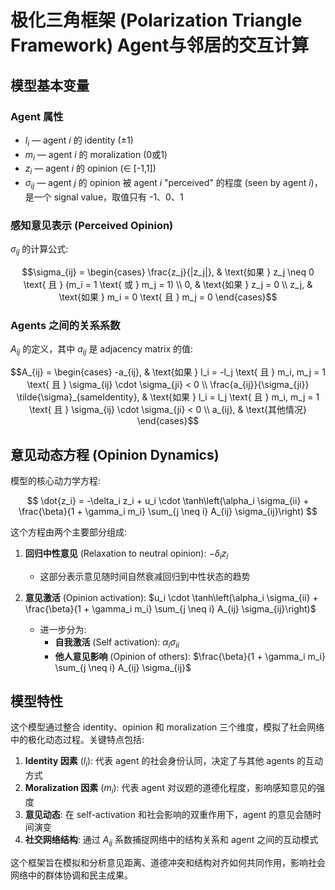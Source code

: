 # 极化三角框架 (Polarization Triangle Framework) Agent与邻居的交互计算

## 模型基本变量

### Agent 属性
- $l_i$ — agent $i$ 的 identity (±1)
- $m_i$ — agent $i$ 的 moralization (0或1)
- $z_i$ — agent $i$ 的 opinion (∈ [-1,1])
- $\sigma_{ij}$ — agent $j$ 的 opinion 被 agent $i$ "perceived" 的程度 (seen by agent $i$)，是一个 signal value，取值只有 -1、0、1

### 感知意见表示 (Perceived Opinion)
$\sigma_{ij}$ 的计算公式:

$$\sigma_{ij} = 
\begin{cases}
\frac{z_j}{|z_j|}, & \text{如果 } z_j \neq 0 \text{ 且 } (m_i = 1 \text{ 或 } m_j = 1) \\
0, & \text{如果 } z_j = 0 \\
z_j, & \text{如果 } m_i = 0 \text{ 且 } m_j = 0
\end{cases}$$

### Agents 之间的关系系数
$A_{ij}$ 的定义，其中 $a_{ij}$ 是 adjacency matrix 的值:

$$A_{ij} = 
\begin{cases}
-a_{ij}, & \text{如果 } l_i = -l_j \text{ 且 } m_i, m_j = 1 \text{ 且 } \sigma_{ij} \cdot \sigma_{ji} < 0 \\
\frac{a_{ij}}{\sigma_{ji}} \tilde{\sigma}_{sameIdentity}, & \text{如果 } l_i = l_j \text{ 且 } m_i, m_j = 1 \text{ 且 } \sigma_{ij} \cdot \sigma_{ji} < 0 \\
a_{ij}, & \text{其他情况}
\end{cases}$$

## 意见动态方程 (Opinion Dynamics)

模型的核心动力学方程:

$$
\dot{z_i} = -\delta_i z_i + u_i \cdot \tanh\left(\alpha_i \sigma_{ii} + \frac{\beta}{1 + \gamma_i m_i} \sum_{j \neq i} A_{ij} \sigma_{ij}\right)
$$


这个方程由两个主要部分组成:

1. **回归中性意见** (Relaxation to neutral opinion): $-\delta_i z_i$
   - 这部分表示意见随时间自然衰减回归到中性状态的趋势

2. **意见激活** (Opinion activation): $u_i \cdot \tanh\left(\alpha_i \sigma_{ii} + \frac{\beta}{1 + \gamma_i m_i} \sum_{j \neq i} A_{ij} \sigma_{ij}\right)$
   - 进一步分为:
     - **自我激活** (Self activation): $\alpha_i \sigma_{ii}$
     - **他人意见影响** (Opinion of others): $\frac{\beta}{1 + \gamma_i m_i} \sum_{j \neq i} A_{ij} \sigma_{ij}$

## 模型特性

这个模型通过整合 identity、opinion 和 moralization 三个维度，模拟了社会网络中的极化动态过程。关键特点包括:

1. **Identity 因素** ($l_i$): 代表 agent 的社会身份认同，决定了与其他 agents 的互动方式
2. **Moralization 因素** ($m_i$): 代表 agent 对议题的道德化程度，影响感知意见的强度
3. **意见动态**: 在 self-activation 和社会影响的双重作用下，agent 的意见会随时间演变
4. **社交网络结构**: 通过 $A_{ij}$ 系数捕捉网络中的结构关系和 agent 之间的互动模式

这个框架旨在模拟和分析意见距离、道德冲突和结构对齐如何共同作用，影响社会网络中的群体协调和民主成果。 